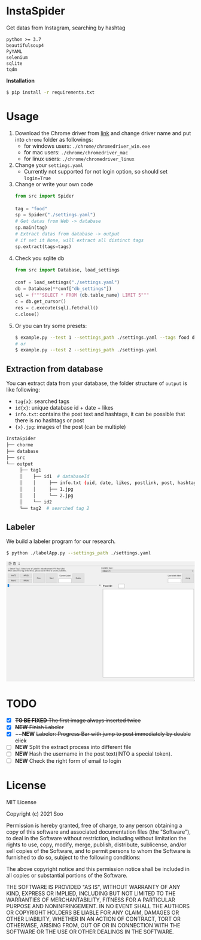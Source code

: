 # InstaSpider

Get datas from Instagram, searching by hashtag

```
python >= 3.7
beautifulsoup4 
PyYAML
selenium
sqlite
tqdm
```

**Installation**

```bash
$ pip install -r requirements.txt
```

# Usage

1. Download the Chrome driver from [link](https://chromedriver.chromium.org/downloads) and change driver name and put into `chrome` folder as followings:
    - for windows users: `./chrome/chromedriver_win.exe`
    - for mac users: `./chrome/chromedriver_mac`
    - for linux users: `./chrome/chromedriver_linux`
2. Change your `settings.yaml`
    - Currently not supported for not login option, so should set `login=True`
3. Change or write your own code
    ```python
    from src import Spider

    tag = "food"
    sp = Spider("./settings.yaml")
    # Get datas from Web -> database
    sp.main(tag)
    # Extract datas from database -> output
    # if set it None, will extract all distinct tags
    sp.extract(tags=tags)  
    ```
4. Check you sqlite db
    ```python
    from src import Database, load_settings

    conf = load_settings("./settings.yaml")
    db = Database(**conf["db_settings"])
    sql = f"""SELECT * FROM {db.table_name} LIMIT 5"""
    c = db.get_cursor()
    res = c.execute(sql).fetchall()
    c.close()
    ```
5. Or you can try some presets:
    ```bash
    $ example.py --test 1 --settings_path ./settings.yaml --tags food drink
    # or
    $ example.py --test 2 --settings_path ./settings.yaml 
    ```

## Extraction from database

You can extract data from your database, the folder structure of `output` is like following:

* `tag{x}`: searched tags
* `id{x}`: unique database id + date + likes
* `info.txt`: contains the post text and hashtags, it can be possible that there is no hashtags or post
* `{x}.jpg`: images of the post (can be multiple)

```bash
InstaSpider
├── chorme
├── database
├── src
└── output
     ├── tag1  
     │    ├── id1  # databaseId
     │    │     ├── info.txt (uid, date, likes, postlink, post, hashtags)
     │    │     ├── 1.jpg
     │    │     └── 2.jpg
     │    └── id2
     └── tag2  # searched tag 2
```

## Labeler

We build a labeler program for our research.

```bash
$ python ./labelApp.py --settings_path ./settings.yaml
```

<img src="icons/labeler.png" width=640 height=320>

# TODO

- [x] ~~**TO BE FIXED** The first image always inserted twice~~
- [x] ~~**NEW** Finish Labeler~~
- [x] ~~**NEW** ~~Labeler: Progress Bar with jump to post immediately by double click~~
- [ ] **NEW** Split the extract process into different file
- [ ] **NEW** Hash the username in the post text(INTO a special token).
- [ ] **NEW** Check the right form of email to login

# License

MIT License

Copyright (c) 2021 Soo

Permission is hereby granted, free of charge, to any person obtaining a copy
of this software and associated documentation files (the "Software"), to deal
in the Software without restriction, including without limitation the rights
to use, copy, modify, merge, publish, distribute, sublicense, and/or sell
copies of the Software, and to permit persons to whom the Software is
furnished to do so, subject to the following conditions:

The above copyright notice and this permission notice shall be included in all
copies or substantial portions of the Software.

THE SOFTWARE IS PROVIDED "AS IS", WITHOUT WARRANTY OF ANY KIND, EXPRESS OR
IMPLIED, INCLUDING BUT NOT LIMITED TO THE WARRANTIES OF MERCHANTABILITY,
FITNESS FOR A PARTICULAR PURPOSE AND NONINFRINGEMENT. IN NO EVENT SHALL THE
AUTHORS OR COPYRIGHT HOLDERS BE LIABLE FOR ANY CLAIM, DAMAGES OR OTHER
LIABILITY, WHETHER IN AN ACTION OF CONTRACT, TORT OR OTHERWISE, ARISING FROM,
OUT OF OR IN CONNECTION WITH THE SOFTWARE OR THE USE OR OTHER DEALINGS IN THE
SOFTWARE.

